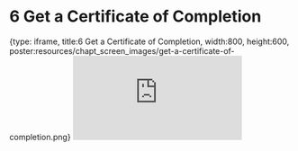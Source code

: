 # 6 Get a Certificate of Completion
 
{type: iframe, title:6 Get a Certificate of Completion, width:800, height:600, poster:resources/chapt_screen_images/get-a-certificate-of-completion.png}
![](https://hutchdatascience.org/Using_Leanpub/no_toc/get-a-certificate-of-completion.html)
 

 
